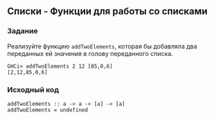 ## Списки - Функции для работы со списками

### Задание

Реализуйте функцию `addTwoElements`, которая бы добавляла два переданных ей значения в голову переданного списка.

```
GHCi> addTwoElements 2 12 [85,0,6]
[2,12,85,0,6]
```

### Исходный код

```
addTwoElements :: a -> a -> [a] -> [a]
addTwoElements = undefined
```
